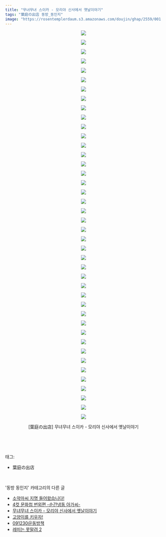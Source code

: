 ```yaml
---
title: "무녀무녀 스이카 - 모리야 신사에서 옛날이야기"
tags: "葉庭の出店 동방_동인지"
image: "https://rosentemplerdaum.s3.amazonaws.com/doujin/ghap/2559/001.jpg"
---
```

<div class="article">
<p style="text-align: center; clear: none; float: none;"><img src="{{ site.imgserver10 }}/ghap/2559/001.jpg"/></p>
<p style="text-align: center; clear: none; float: none;"><img src="{{ site.imgserver10 }}/ghap/2559/002.jpg"/></p>
<p style="text-align: center; clear: none; float: none;"><img src="{{ site.imgserver10 }}/ghap/2559/003.jpg"/></p>
<p style="text-align: center; clear: none; float: none;"><img src="{{ site.imgserver10 }}/ghap/2559/004.jpg"/></p>
<p style="text-align: center; clear: none; float: none;"><img src="{{ site.imgserver10 }}/ghap/2559/005.jpg"/></p>
<p style="text-align: center; clear: none; float: none;"><img src="{{ site.imgserver10 }}/ghap/2559/006.jpg"/></p>
<p style="text-align: center; clear: none; float: none;"><img src="{{ site.imgserver10 }}/ghap/2559/007.jpg"/></p>
<p style="text-align: center; clear: none; float: none;"><img src="{{ site.imgserver10 }}/ghap/2559/008.jpg"/></p>
<p style="text-align: center; clear: none; float: none;"><img src="{{ site.imgserver10 }}/ghap/2559/009.jpg"/></p>
<p style="text-align: center; clear: none; float: none;"><img src="{{ site.imgserver10 }}/ghap/2559/010.jpg"/></p>
<p style="text-align: center; clear: none; float: none;"><img src="{{ site.imgserver10 }}/ghap/2559/011.jpg"/></p>
<p style="text-align: center; clear: none; float: none;"><img src="{{ site.imgserver10 }}/ghap/2559/012.jpg"/></p>
<p style="text-align: center; clear: none; float: none;"><img src="{{ site.imgserver10 }}/ghap/2559/013.jpg"/></p>
<p style="text-align: center; clear: none; float: none;"><img src="{{ site.imgserver10 }}/ghap/2559/014.jpg"/></p>
<p style="text-align: center; clear: none; float: none;"><img src="{{ site.imgserver10 }}/ghap/2559/015.jpg"/></p>
<p style="text-align: center; clear: none; float: none;"><img src="{{ site.imgserver10 }}/ghap/2559/016.jpg"/></p>
<p style="text-align: center; clear: none; float: none;"><img src="{{ site.imgserver10 }}/ghap/2559/017.jpg"/></p>
<p style="text-align: center; clear: none; float: none;"><img src="{{ site.imgserver10 }}/ghap/2559/018.jpg"/></p>
<p style="text-align: center; clear: none; float: none;"><img src="{{ site.imgserver10 }}/ghap/2559/019.jpg"/></p>
<p style="text-align: center; clear: none; float: none;"><img src="{{ site.imgserver10 }}/ghap/2559/020.jpg"/></p>
<p style="text-align: center; clear: none; float: none;"><img src="{{ site.imgserver10 }}/ghap/2559/021.jpg"/></p>
<p style="text-align: center; clear: none; float: none;"><img src="{{ site.imgserver10 }}/ghap/2559/022.jpg"/></p>
<p style="text-align: center; clear: none; float: none;"><img src="{{ site.imgserver10 }}/ghap/2559/023.jpg"/></p>
<p style="text-align: center; clear: none; float: none;"><img src="{{ site.imgserver10 }}/ghap/2559/024.jpg"/></p>
<p style="text-align: center; clear: none; float: none;"><img src="{{ site.imgserver10 }}/ghap/2559/025.jpg"/></p>
<p style="text-align: center; clear: none; float: none;"><img src="{{ site.imgserver10 }}/ghap/2559/026.jpg"/></p>
<p style="text-align: center; clear: none; float: none;"><img src="{{ site.imgserver10 }}/ghap/2559/027.jpg"/></p>
<p style="text-align: center; clear: none; float: none;"><img src="{{ site.imgserver10 }}/ghap/2559/028.jpg"/></p>
<p style="text-align: center; clear: none; float: none;"><img src="{{ site.imgserver10 }}/ghap/2559/029.jpg"/></p>
<p style="text-align: center; clear: none; float: none;"><img src="{{ site.imgserver10 }}/ghap/2559/030.jpg"/></p>
<p style="text-align: center; clear: none; float: none;"><img src="{{ site.imgserver10 }}/ghap/2559/031.jpg"/></p>
<p style="text-align: center; clear: none; float: none;"><img src="{{ site.imgserver10 }}/ghap/2559/032.jpg"/></p>
<p style="text-align: center; clear: none; float: none;"><img src="{{ site.imgserver10 }}/ghap/2559/033.jpg"/></p>
<p style="text-align: center; clear: none; float: none;"><img src="{{ site.imgserver10 }}/ghap/2559/034.jpg"/></p>
<p style="text-align: center; clear: none; float: none;"><img src="{{ site.imgserver10 }}/ghap/2559/035.jpg"/></p>
<p style="text-align: center; clear: none; float: none;"><img src="{{ site.imgserver10 }}/ghap/2559/036.jpg"/></p>
<p style="text-align: center; clear: none; float: none;"><img src="{{ site.imgserver10 }}/ghap/2559/037.jpg"/></p>
<p style="text-align: center; clear: none; float: none;"><img src="{{ site.imgserver10 }}/ghap/2559/038.jpg"/></p>
<p style="text-align: center; clear: none; float: none;"><img src="{{ site.imgserver10 }}/ghap/2559/039.jpg"/></p>
<p style="text-align: center; clear: none; float: none;"><img src="{{ site.imgserver10 }}/ghap/2559/040.jpg"/></p>
<p style="text-align: center; clear: none; float: none;"><img src="{{ site.imgserver10 }}/ghap/2559/041.jpg"/></p>
<p style="text-align: center; clear: none; float: none;"><img src="{{ site.imgserver10 }}/ghap/2559/042.jpg"/></p>
<p style="text-align: center; clear: none; float: none;">[葉庭の出店] 무녀무녀 스이카 - 모리야 신사에서 옛날이야기</p>
<p><br/></p>
</div><br/>
<div class="tagTrail">
<p>태그: </p>
<ul>
<li>葉庭の出店</li>
</ul>
</div><br/>
<div class="another">
<p>'동방 동인지' 카테고리의 다른 글</p>
<ul>
<li><a href="/ghap_2563">소악마씨 지명 들어왔습니다!</a></li>
<li><a href="/ghap_2562">4컷 문화첩 번외편 -순간냉동 아가씨-</a></li>
<li><a href="/ghap_2559">무녀무녀 스이카 - 모리야 신사에서 옛날이야기</a></li>
<li><a href="/ghap_2558">고양이를 키우자!</a></li>
<li><a href="/ghap_2557">091230＠동방책</a></li>
<li><a href="/ghap_2556">레미는 못말려 2</a></li>
</ul>
</div><br/>
<div class="cb_module cb_fluid">
<div class="cb_wrt cb_profile">
</div><!-- commentList close -->
</div><br/>
